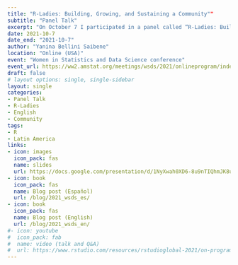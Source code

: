 ```yaml
---
title: "R-Ladies: Building, Growing, and Sustaining a Community"" 
subtitle: "Panel Talk"
excerpt: "On October 7 I participated in a panel called “R-Ladies: Building, Growing, and Sustaining a Community “ at the Women in Statistics and Data Science conference. I shared the live panel with Shel Kariuki, Mouna Belaid, Athanasia Mowinckel y Katherine Simeon. Mine Çetinkaya-Rundel led and moderate the panel. I present Conferences, regional development and the R-Ladies way"
date: 2021-10-7
date_end: "2021-10-7"
author: "Yanina Bellini Saibene"
location: "Online (USA)"
event: "Women in Statistics and Data Science conference"
event_url: https://ww2.amstat.org/meetings/wsds/2021/onlineprogram/index.cfm
draft: false
# layout options: single, single-sidebar
layout: single
categories:
- Panel Talk
- R-Ladies
- English
- Community
tags:
- R
- Latin America
links:
- icon: images
  icon_pack: fas
  name: slides 
  url: https://docs.google.com/presentation/d/1NyXwah0XD6-8u9nTIQhmJK8ukYRVT8aeyEVbaUVg_V4/edit
- icon: book
  icon_pack: fas
  name: Blog post (Español)
  url: /blog/2021_wsds_es/
- icon: book
  icon_pack: fas
  name: Blog post (English)
  url: /blog/2021_wsds_en/  
#- icon: youtube
#  icon_pack: fab
#  name: video (talk and Q&A)
#  url: https://www.rstudio.com/resources/rstudioglobal-2021/on-programming-teaching-and-building-interactive-tutorials-with-learnr/
---
```


